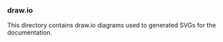 ### draw.io

This directory contains draw.io diagrams used to generated SVGs for
the documentation.

